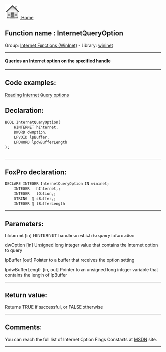 [<img src="../../images/home.png"> Home ](https://github.com/VFPX/Win32API)  

## Function name : InternetQueryOption
Group: [Internet Functions (WinInet)](../../functions_group.md#Internet_Functions_(WinInet))  -  Library: [wininet](../../../libraries.md#wininet)  
***  


#### Queries an Internet option on the specified handle
***  


## Code examples:
[Reading Internet Query options](../../samples/sample_060.md)  

## Declaration:
```foxpro  
BOOL InternetQueryOption(
    HINTERNET hInternet,
    DWORD dwOption,
    LPVOID lpBuffer,
    LPDWORD lpdwBufferLength
);
  
```  
***  


## FoxPro declaration:
```foxpro  
DECLARE INTEGER InternetQueryOption IN wininet;
	INTEGER   hInternet,;
	INTEGER   lOption,;
	STRING  @ sBuffer,;
	INTEGER @ lBufferLength  
```  
***  


## Parameters:
hInternet
[in] HINTERNET handle on which to query information

dwOption
[in] Unsigned long integer value that contains the Internet option to query

lpBuffer
[out] Pointer to a buffer that receives the option setting

lpdwBufferLength
[in, out] Pointer to an unsigned long integer variable that contains the length of lpBuffer  
***  


## Return value:
Returns TRUE if successful, or FALSE otherwise  
***  


## Comments:
You can reach the full list of Internet Option Flags Constants at <a href="http://msdn.microsoft.com/library/default.asp?url=/workshop/networking/wininet/reference/constants/flags.asp">MSDN</a> site.  
  
***  

